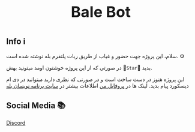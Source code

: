 <div align='center'>
<p style = "font-size: 40px;"><b> Bale Bot </b></p>
</div>

## Info ℹ

سلام، این پروژه جهت حضور و غیاب از طریق ربات پلتفرم بله نوشته شده است. ⚙


در صورتی که از این پروژه خوشتون اومد میتونید بهش 🌟`Star`🌟 بدید.


این پروژه هنوز در دست ساخت است و در صورتی که نظری دارید میتوانید در دی ام دیسکورد پیام بدید.
لینک ها در [پروفایل من](https://github.com/kianahmadian/)
اطلاعات بیشتر در [سایت برنامه نویسان بله](https://devbale.ir/)
## Social Media 📚

[Discord](https://discord.com/users/684748470799958033)

